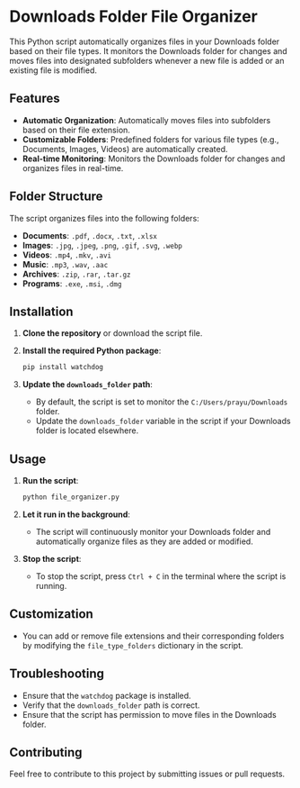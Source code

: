 # Downloads Folder File Organizer

This Python script automatically organizes files in your Downloads folder based on their file types. It monitors the Downloads folder for changes and moves files into designated subfolders whenever a new file is added or an existing file is modified.

## Features

- **Automatic Organization**: Automatically moves files into subfolders based on their file extension.
- **Customizable Folders**: Predefined folders for various file types (e.g., Documents, Images, Videos) are automatically created.
- **Real-time Monitoring**: Monitors the Downloads folder for changes and organizes files in real-time.

## Folder Structure

The script organizes files into the following folders:

- **Documents**: `.pdf`, `.docx`, `.txt`, `.xlsx`
- **Images**: `.jpg`, `.jpeg`, `.png`, `.gif`, `.svg`, `.webp`
- **Videos**: `.mp4`, `.mkv`, `.avi`
- **Music**: `.mp3`, `.wav`, `.aac`
- **Archives**: `.zip`, `.rar`, `.tar.gz`
- **Programs**: `.exe`, `.msi`, `.dmg`

## Installation

1. **Clone the repository** or download the script file.

2. **Install the required Python package**:

   ```bash
   pip install watchdog
   ```

3. **Update the `downloads_folder` path**:

   - By default, the script is set to monitor the `C:/Users/prayu/Downloads` folder.
   - Update the `downloads_folder` variable in the script if your Downloads folder is located elsewhere.

## Usage

1. **Run the script**:

   ```bash
   python file_organizer.py
   ```

2. **Let it run in the background**:

   - The script will continuously monitor your Downloads folder and automatically organize files as they are added or modified.

3. **Stop the script**:

   - To stop the script, press `Ctrl + C` in the terminal where the script is running.

## Customization

- You can add or remove file extensions and their corresponding folders by modifying the `file_type_folders` dictionary in the script.

## Troubleshooting

- Ensure that the `watchdog` package is installed.
- Verify that the `downloads_folder` path is correct.
- Ensure that the script has permission to move files in the Downloads folder.

## Contributing

Feel free to contribute to this project by submitting issues or pull requests.

